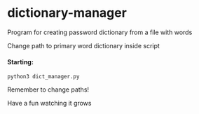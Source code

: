# dictionary-manager
Program for creating password dictionary from a file with words

Change path to primary word dictionary inside script

#### Starting:
`python3 dict_manager.py`

Remember to change paths!


Have a fun watching it grows
